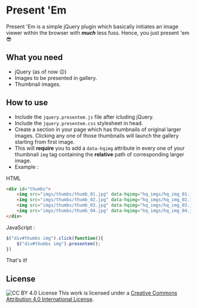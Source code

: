 # Present 'Em

Present 'Em is a simple jQuery plugin which basically initiates an image viewer within the browser with **_much_** less fuss. Hence, you just present 'em :sunglasses:

## What you need

* jQuery (as of now :wink:)
* Images to be presented in gallery.
* Thumbnail images.

## How to use

- Include the `jquery.presentem.js` file after icluding jQuery.
- Include the `jquery.presentem.css` stylesheet in head.
- Create a section in your page which has thumbnails of original larger images. Clicking any one of those thumbnails will launch the gallery starting from first image.
- This will __require__ you to add a  `data-hqimg` attribute in every one of your thumbnail `img` tag containing the __relative__ path of corresponding larger image.
- Example :

HTML 
```html
<div id="thumbs">
    <img src="imgs/thumbs/thumb_01.jpg" data-hqimg="hq_imgs/hq_img_01.jpg">
    <img src="imgs/thumbs/thumb_02.jpg" data-hqimg="hq_imgs/hq_img_02.jpg">
    <img src="imgs/thumbs/thumb_03.jpg" data-hqimg="hq_imgs/hq_img_03.jpg">
    <img src="imgs/thumbs/thumb_04.jpg" data-hqimg="hq_imgs/hq_img_04.jpg">
</div>
```
JavaScript : 
```javascript
$("div#thumbs img").click(function(){
    $("div#thumbs img").presentem();
})
```

That's it!

## License

![CC BY 4.0 License](https://i.creativecommons.org/l/by/4.0/88x31.png)
This work is licensed under a [Creative Commons Attribution 4.0 International License](http://creativecommons.org/licenses/by/4.0/).